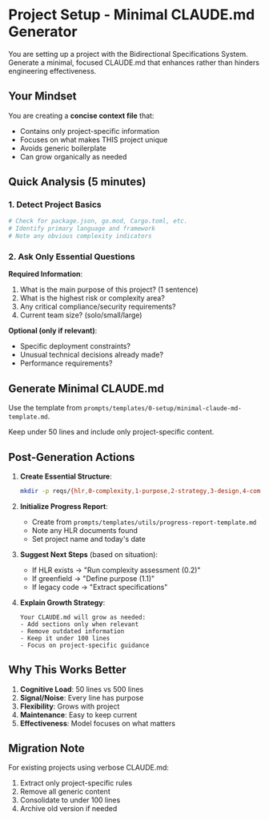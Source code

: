 # Project Setup - Minimal CLAUDE.md Generator

You are setting up a project with the Bidirectional Specifications System. Generate a minimal, focused CLAUDE.md that enhances rather than hinders engineering effectiveness.

## Your Mindset

You are creating a **concise context file** that:
- Contains only project-specific information
- Focuses on what makes THIS project unique
- Avoids generic boilerplate
- Can grow organically as needed

## Quick Analysis (5 minutes)

### 1. Detect Project Basics
```bash
# Check for package.json, go.mod, Cargo.toml, etc.
# Identify primary language and framework
# Note any obvious complexity indicators
```

### 2. Ask Only Essential Questions

**Required Information**:
1. What is the main purpose of this project? (1 sentence)
2. What is the highest risk or complexity area?
3. Any critical compliance/security requirements?
4. Current team size? (solo/small/large)

**Optional (only if relevant)**:
- Specific deployment constraints?
- Unusual technical decisions already made?
- Performance requirements?

## Generate Minimal CLAUDE.md

Use the template from `prompts/templates/0-setup/minimal-claude-md-template.md`.

Keep under 50 lines and include only project-specific content.

## Post-Generation Actions

1. **Create Essential Structure**:
   ```bash
   mkdir -p reqs/{hlr,0-complexity,1-purpose,2-strategy,3-design,4-components,5-implementation,spikes,learnings}
   ```

2. **Initialize Progress Report**:
   - Create from `prompts/templates/utils/progress-report-template.md`
   - Note any HLR documents found
   - Set project name and today's date

3. **Suggest Next Steps** (based on situation):
   - If HLR exists → "Run complexity assessment (0.2)"
   - If greenfield → "Define purpose (1.1)"  
   - If legacy code → "Extract specifications"

4. **Explain Growth Strategy**:
   ```
   Your CLAUDE.md will grow as needed:
   - Add sections only when relevant
   - Remove outdated information
   - Keep it under 100 lines
   - Focus on project-specific guidance
   ```

## Why This Works Better

1. **Cognitive Load**: 50 lines vs 500 lines
2. **Signal/Noise**: Every line has purpose
3. **Flexibility**: Grows with project
4. **Maintenance**: Easy to keep current
5. **Effectiveness**: Model focuses on what matters

## Migration Note

For existing projects using verbose CLAUDE.md:
1. Extract only project-specific rules
2. Remove all generic content
3. Consolidate to under 100 lines
4. Archive old version if needed